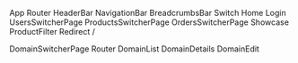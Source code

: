 
App
    Router
        HeaderBar
        NavigationBar
        BreadcrumbsBar
        Switch
            Home
            Login
            UsersSwitcherPage
            ProductsSwitcherPage
            OrdersSwitcherPage
            Showcase
                ProductFilter
            Redirect /


DomainSwitcherPage
    Router
        DomainList
        DomainDetails
        DomainEdit